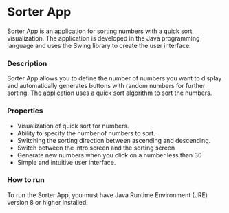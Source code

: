 
# Sorter App
Sorter App is an application for sorting numbers with a quick sort visualization. The application is developed in the Java programming language and uses the Swing library to create the user interface.

### Description
Sorter App allows you to define the number of numbers you want to display and automatically generates buttons with random numbers for further sorting. The application uses a quick sort algorithm to sort the numbers.

### Properties
- Visualization of quick sort for numbers.
- Ability to specify the number of numbers to sort.
- Switching the sorting direction between ascending and descending.
- Switch between the intro screen and the sorting screen
- Generate new numbers when you click on a number less than 30
- Simple and intuitive user interface.

### How to run
To run the Sorter App, you must have Java Runtime Environment (JRE) version 8 or higher installed.
